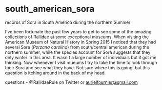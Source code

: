 # south_american_sora
records of Sora in South America during the northern Summer


I've been fortunate the past few years to get to see some of the amazing collections of Rallidae at some exceptional museums. When visiting the American Museum of Natural History in Spring 2015 I noticed that they had several Sora (_Porzana carolina_) from south/central american during the northern summer, while the species account for Sora suggests that they only winter in this area. It wasn't a large number of individuals but it got me thinking. Now whenever I visit mueums I try to take the time to look through their Sora and see what they have. Not sure where this is going, but this question is itching around in the back of my head. 

questions - @RallidaeRule on Twitter or aurielfournier@gmail.com 
